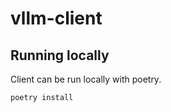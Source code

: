 # vllm-client



## Running locally

Client can be run locally with poetry.

```
poetry install
```
